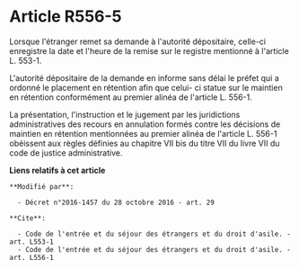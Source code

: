# Article R556-5

Lorsque l'étranger remet sa demande à l'autorité dépositaire, celle-ci enregistre la date et l'heure de la remise sur le
registre mentionné à l'article L. 553-1. 

L'autorité dépositaire de la demande en informe sans délai le préfet qui a ordonné le placement en rétention afin que celui-
ci statue sur le maintien en rétention conformément au premier alinéa de l'article L. 556-1.

La  présentation, l'instruction et le jugement par les juridictions  administratives des recours en annulation formés contre
les décisions de  maintien en rétention mentionnées au premier alinéa de l'article L.  556-1 obéissent aux règles définies au
chapitre VII bis du titre VII du livre VII du code de justice administrative.

**Liens relatifs à cet article**

	**Modifié par**:

	  - Décret n°2016-1457 du 28 octobre 2016 - art. 29

	**Cite**:

	  - Code de l'entrée et du séjour des étrangers et du droit d'asile. - art. L553-1
	  - Code de l'entrée et du séjour des étrangers et du droit d'asile. - art. L556-1
